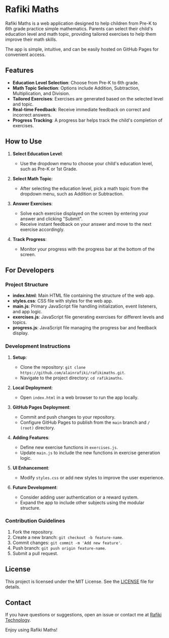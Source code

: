 # Rafiki Maths

Rafiki Maths is a web application designed to help children from Pre-K to 6th grade practice simple mathematics. Parents can select their child's education level and math topic, providing tailored exercises to help them improve their math skills.

The app is simple, intuitive, and can be easily hosted on GitHub Pages for convenient access.

## Features

- **Education Level Selection**: Choose from Pre-K to 6th grade.
- **Math Topic Selection**: Options include Addition, Subtraction, Multiplication, and Division.
- **Tailored Exercises**: Exercises are generated based on the selected level and topic.
- **Real-time Feedback**: Receive immediate feedback on correct and incorrect answers.
- **Progress Tracking**: A progress bar helps track the child's completion of exercises.

## How to Use

1. **Select Education Level**:
   - Use the dropdown menu to choose your child's education level, such as Pre-K or 1st Grade.

2. **Select Math Topic**:
   - After selecting the education level, pick a math topic from the dropdown menu, such as Addition or Subtraction.

3. **Answer Exercises**:
   - Solve each exercise displayed on the screen by entering your answer and clicking "Submit".
   - Receive instant feedback on your answer and move to the next exercise accordingly.

4. **Track Progress**:
   - Monitor your progress with the progress bar at the bottom of the screen.

## For Developers

### Project Structure

- **index.html**: Main HTML file containing the structure of the web app.
- **styles.css**: CSS file with styles for the web app.
- **main.js**: Primary JavaScript file handling initialization, event listeners, and app logic.
- **exercises.js**: JavaScript file generating exercises for different levels and topics.
- **progress.js**: JavaScript file managing the progress bar and feedback display.

### Development Instructions

1. **Setup**:
   - Clone the repository: `git clone https://github.com/alainrafiki/rafikimaths.git`.
   - Navigate to the project directory: `cd rafikimaths`.

2. **Local Deployment**:
   - Open `index.html` in a web browser to run the app locally.

3. **GitHub Pages Deployment**:
   - Commit and push changes to your repository.
   - Configure GitHub Pages to publish from the `main` branch and `/ (root)` directory.

4. **Adding Features**:
   - Define new exercise functions in `exercises.js`.
   - Update `main.js` to include the new functions in exercise generation logic.

5. **UI Enhancement**:
   - Modify `styles.css` or add new styles to improve the user experience.

6. **Future Development**:
   - Consider adding user authentication or a reward system.
   - Expand the app to include other subjects using the modular structure.

### Contribution Guidelines

1. Fork the repository.
2. Create a new branch: `git checkout -b feature-name`.
3. Commit changes: `git commit -m 'Add new feature'`.
4. Push branch: `git push origin feature-name`.
5. Submit a pull request.

## License

This project is licensed under the MIT License. See the [LICENSE](LICENSE) file for details.

## Contact

If you have questions or suggestions, open an issue or contact me at [Rafiki Technology](https://rafikitechnology.com).

Enjoy using Rafiki Maths!